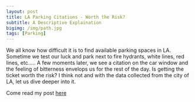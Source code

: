 ```yaml
---
layout: post
title: LA Parking Citations - Worth the Risk?
subtitle: A Descriptive Explaination
bigimg: /img/path.jpg
tags: [Parking]
---
```


We all know how difficult it is to find available parking spaces in LA. Sometime we test our luck and park next to fire hydrants, white lines, red lines, etc.…. A few moments later, we see a citation on the car window and the feeling of bitterness envelops us for the rest of the day. Is getting the ticket worth the risk? I think not and with the data collected from the city of LA, let us dive deeper into it.

Come read my post <a href="https://medium.com/@yangdustin5/la-parking-worth-the-risk-207d167c313">here</a> 
